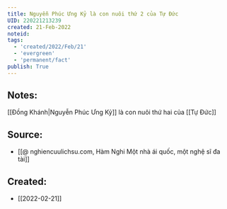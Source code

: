 ```yaml
---
title: Nguyễn Phúc Ưng Kỷ là con nuôi thứ 2 của Tự Đức
UID: 220221213239
created: 21-Feb-2022
noteid:
tags:
  - 'created/2022/Feb/21'
  - 'evergreen'
  - 'permanent/fact'
publish: True
---
```

## Notes:
[[Đồng Khánh|Nguyễn Phúc Ưng Kỷ]] là con nuôi thứ hai của [[Tự Đức]]

## Source:
- [[@ nghiencuulichsu.com, Hàm Nghi Một nhà ái quốc, một nghệ sĩ đa tài]]





## Created:
- [[2022-02-21]]
